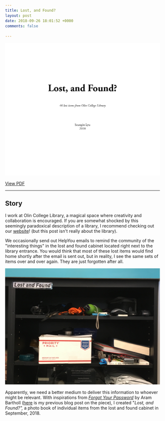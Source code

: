 ```yaml
---
title: Lost, and Found?
layout: post
date: 2018-09-26 18:01:52 +0000
comments: false

---
```

![](/uploads/lost_and_found.png)

[View PDF](https://seungin-lyu.com/uploads/lost_and_found.pdf)

<hr>

## Story

I work at Olin College Library, a magical space where creativity and collaboration is encouraged. If you are somewhat shocked by this seemingly paradoxical description of a library, I recommend checking out our [website](http://library.olin.edu/)! (but this post isn't really about the library).

We occasionally send out HelpYou emails to remind the community of the "interesting things" in the lost and found cabinet located right next to the library entrance. You would think that most of these lost items would find home shortly after the email is sent out, but in reality, I see the same sets of items over and over again. They are just forgotten after all.

![](/uploads/IMG_3413.jpg)

Apparently, we need a better medium to deliver this information to whoever might be relevant. With inspirations from [_Forgot Your Password_](https://arambartholl.com/forgot-your-password/) by Aram Bartholl ([here](https://seungin-lyu.com/2018/09/15/thoughts-on-forgot-your-password-by-aram-bartholl.html) is my previous blog post on the piece), I created "_Lost, and Found?",_ a photo book of individual items from the lost and found cabinet in September, 2018.